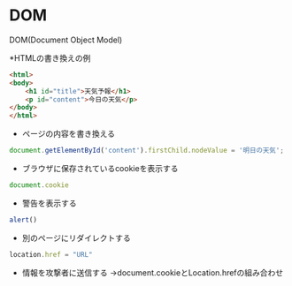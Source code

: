 # DOM
DOM(Document Object Model)

*HTMLの書き換えの例

```html
<html>
<body>
    <h1 id="title">天気予報</h1>
    <p id="content">今日の天気</p>
</body>
</html>
```

* ページの内容を書き換える
```JavaScript
document.getElementById('content').firstChild.nodeValue = '明日の天気';
```

* ブラウザに保存されているcookieを表示する
```JavaScript
document.cookie
```

* 警告を表示する
```JavaScript
alert()
```

* 別のページにリダイレクトする
```JavaScript
location.href = "URL"
```

* 情報を攻撃者に送信する
→document.cookieとLocation.hrefの組み合わせ
